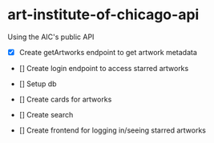 # art-institute-of-chicago-api

Using the AIC's public API

- [x] Create getArtworks endpoint to get artwork metadata
- [] Create login endpoint to access starred artworks

- [] Setup db

- [] Create cards for artworks
- [] Create search
- [] Create frontend for logging in/seeing starred artworks
